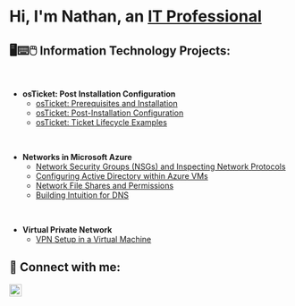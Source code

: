 <h1>Hi, I'm Nathan, an <a href="https://www.linkedin.com/in/nathan-haywood-446826143/">IT Professional</a>
<h2>🖥⌨🖱 Information Technology Projects:</h2>
<br/>
  
- <b>osTicket: Post Installation Configuration</b>
  + [osTicket: Prerequisites and Installation](https://github.com/nph84/osticket-prereqs/tree/main)
  + [osTicket: Post-Installation Configuration](https://github.com/nph84/osTicket-Post-Install-Config)
  + [osTicket: Ticket Lifecycle Examples](https://github.com/nph84/osTicket-Ticket-Lifecycle-Examples)
<br/>

- <b>Networks in Microsoft Azure</b>
  - [Network Security Groups (NSGs) and Inspecting Network Protocols](https://github.com/nph84/azure-network-protocols)
  - [Configuring Active Directory within Azure VMs](https://github.com/nph84/Configuring-Active-Directory-within-Azure-VMs)
  - [Network File Shares and Permissions](https://github.com/nph84/Network-File-Shares-and-Permissions)
  - [Building Intuition for DNS](https://github.com/nph84/Building-Intuition-for-DNS)
<br/>

- <b>Virtual Private Network</b>
  - [VPN Setup in a Virtual Machine ](https://github.com/nph84/VPN-Setup-in-a-Virtual-Machine)

<h2> 📱 Connect with me:</h2>

[<img align="left" alt="JoshMadakor | LinkedIn" width="22px" src="https://cdn.jsdelivr.net/npm/simple-icons@v3/icons/linkedin.svg" />][linkedin]

[linkedin]: https://www.linkedin.com/in/nathan-haywood-446826143/
